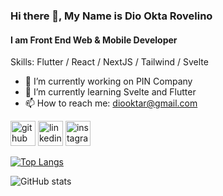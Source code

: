### Hi there 👋, My Name is Dio Okta Rovelino
#### I am Front End Web & Mobile Developer

Skills: Flutter / React / NextJS / Tailwind / Svelte

- 🔭 I’m currently working on PIN Company 
- 🌱 I’m currently learning Svelte and Flutter 
- 📫 How to reach me: diooktar@gmail.com 


[<img src='https://cdn.jsdelivr.net/npm/simple-icons@3.0.1/icons/github.svg' alt='github' height='40'>](https://github.com/floxydio)  [<img src='https://cdn.jsdelivr.net/npm/simple-icons@3.0.1/icons/linkedin.svg' alt='linkedin' height='40'>](https://www.linkedin.com/in/dio-okta-rovelino/)  [<img src='https://cdn.jsdelivr.net/npm/simple-icons@3.0.1/icons/instagram.svg' alt='instagram' height='40'>](https://www.instagram.com/io.floxy/)  

[![Top Langs](https://github-readme-stats.vercel.app/api/top-langs/?username=floxydio)](https://github.com/anuraghazra/github-readme-stats)

![GitHub stats](https://github-readme-stats.vercel.app/api?username=floxydio&show_icons=true)  

